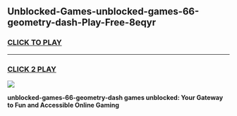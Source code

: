 
## Unblocked-Games-unblocked-games-66-geometry-dash-Play-Free-8eqyr
<h3>
<a href="https://premium76.site?title=unblocked-games-66-geometry-dash&ref=18A">CLICK TO PLAY</a></h3>
<hr>

<h3>
<a href="https://premium76.site?title=unblocked-games-66-geometry-dash&ref=18A">CLICK 2 PLAY</a>
  
</h3>

<a href="https://premium76.site?title=unblocked-games-66-geometry-dash&ref=18A"><img src="https://clearcache.store/games.png"></a>


**unblocked-games-66-geometry-dash games unblocked: Your Gateway to Fun and Accessible Online Gaming**

